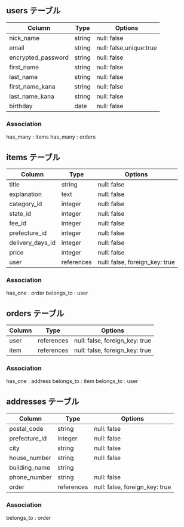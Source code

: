 
## users テーブル

| Column              | Type    | Options                |
| ------------------- | ------- | ---------------------- |
| nick_name           | string  | null: false            |
| email               | string  | null: false,unique:true|
| encrypted_password  | string  | null: false            |
| first_name          | string  | null: false            |
| last_name           | string  | null: false            |
| first_name_kana     | string  | null: false            |
| last_name_kana      | string  | null: false            |
| birthday            | date    | null: false            |

### Association

has_many : items
has_many : orders


## items テーブル

| Column              | Type       | Options                        |
| ------------------- | ---------- | ------------------------------ |
| title               | string     | null: false                    |
| explanation         | text       | null: false                    |
| category_id         | integer    | null: false                    |
| state_id            | integer    | null: false                    |
| fee_id              | integer    | null: false                    |
| prefecture_id       | integer    | null: false                    |
| delivery_days_id    | integer    | null: false                    |
| price               | integer    | null: false                    |
| user                | references | null: false, foreign_key: true |

### Association

has_one : order
belongs_to : user


## orders テーブル

| Column                 | Type       | Options                        |
| ---------------------- | ---------- | ------------------------------ |
| user                   | references | null: false, foreign_key: true |
| item                   | references | null: false, foreign_key: true |

### Association

has_one : address
belongs_to : item
belongs_to : user

## addresses テーブル

| Column           | Type       | Options                        |
| ---------------- | ---------- | ------------------------------ |
| postal_code      | string     | null: false                    |
| prefecture_id    | integer    | null: false                    |
| city             | string     | null: false                    |
| house_number     | string     | null: false                    |
| building_name    | string     |                                |
| phone_number     | string     | null: false                    |
| order            | references | null: false, foreign_key: true |

### Association

belongs_to : order
